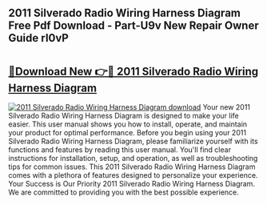 ## 2011 Silverado Radio Wiring Harness Diagram Free Pdf Download - Part-U9v New Repair Owner Guide rI0vP

# <h2><a href="http://dfsazsw.blite.top/?on=2011+Silverado+Radio+Wiring+Harness+Diagram">🔗Download New 👉🔴 2011 Silverado Radio Wiring Harness Diagram</a></h2>

[![2011 Silverado Radio Wiring Harness Diagram download](https://i.imgur.com/lujVjoI.png)](http://dfsazsw.blite.top/?on=2011+Silverado+Radio+Wiring+Harness+Diagram)
Your new 2011 Silverado Radio Wiring Harness Diagram is designed to make your life easier. This user manual shows you how to install, operate, and maintain your product for optimal performance. Before you begin using your 2011 Silverado Radio Wiring Harness Diagram, please familiarize yourself with its functions and features by reading this user manual. You'll find clear instructions for installation, setup, and operation, as well as troubleshooting tips for common issues. This 2011 Silverado Radio Wiring Harness Diagram comes with a plethora of features designed to personalize your experience. Your Success is Our Priority 2011 Silverado Radio Wiring Harness Diagram. We are committed to providing you with the best possible experience.
